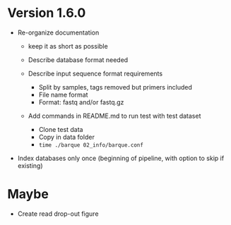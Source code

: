 # Version 1.6.0
- Re-organize documentation
  - keep it as short as possible
  - Describe database format needed
  - Describe input sequence format requirements
    - Split by samples, tags removed but primers included
    - File name format
    - Format: fastq and/or fastq.gz
  
  - Add commands in README.md to run test with test dataset
    - Clone test data
    - Copy in data folder
    - `time ./barque 02_info/barque.conf`

- Index databases only once (beginning of pipeline, with option to skip if existing)

# Maybe
- Create read drop-out figure
